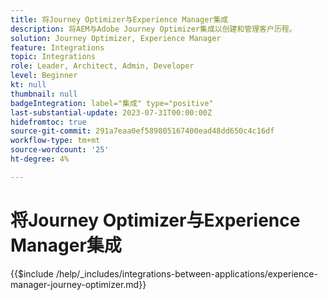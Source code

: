 ```yaml
---
title: 将Journey Optimizer与Experience Manager集成
description: 将AEM与Adobe Journey Optimizer集成以创建和管理客户历程。
solution: Journey Optimizer, Experience Manager
feature: Integrations
topic: Integrations
role: Leader, Architect, Admin, Developer
level: Beginner
kt: null
thumbnail: null
badgeIntegration: label="集成" type="positive"
last-substantial-update: 2023-07-31T00:00:00Z
hidefromtoc: true
source-git-commit: 291a7eaa0ef589805167400ead48dd650c4c16df
workflow-type: tm+mt
source-wordcount: '25'
ht-degree: 4%

---
```



# 将Journey Optimizer与Experience Manager集成

{{$include /help/_includes/integrations-between-applications/experience-manager-journey-optimizer.md}}
